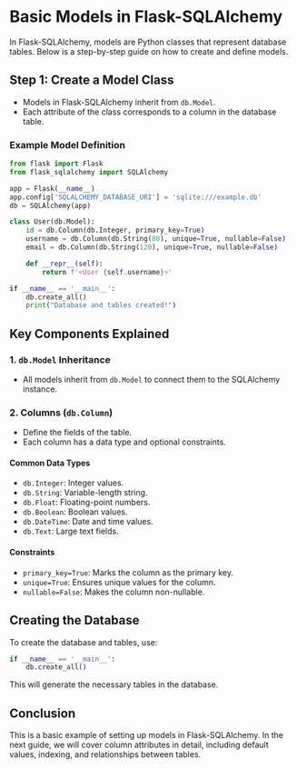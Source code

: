 # Basic Models in Flask-SQLAlchemy

In Flask-SQLAlchemy, models are Python classes that represent database tables. Below is a step-by-step guide on how to create and define models.

## Step 1: Create a Model Class
- Models in Flask-SQLAlchemy inherit from `db.Model`.
- Each attribute of the class corresponds to a column in the database table.

### Example Model Definition
```python
from flask import Flask
from flask_sqlalchemy import SQLAlchemy

app = Flask(__name__)
app.config['SQLALCHEMY_DATABASE_URI'] = 'sqlite:///example.db'
db = SQLAlchemy(app)

class User(db.Model):
    id = db.Column(db.Integer, primary_key=True)
    username = db.Column(db.String(80), unique=True, nullable=False)
    email = db.Column(db.String(120), unique=True, nullable=False)

    def __repr__(self):
        return f'<User {self.username}>'

if __name__ == '__main__':
    db.create_all()
    print("Database and tables created!")
```

## Key Components Explained
### 1. **`db.Model` Inheritance**
   - All models inherit from `db.Model` to connect them to the SQLAlchemy instance.

### 2. **Columns (`db.Column`)**
   - Define the fields of the table.
   - Each column has a data type and optional constraints.

#### Common Data Types
- `db.Integer`: Integer values.
- `db.String`: Variable-length string.
- `db.Float`: Floating-point numbers.
- `db.Boolean`: Boolean values.
- `db.DateTime`: Date and time values.
- `db.Text`: Large text fields.

#### Constraints
- `primary_key=True`: Marks the column as the primary key.
- `unique=True`: Ensures unique values for the column.
- `nullable=False`: Makes the column non-nullable.

## Creating the Database
To create the database and tables, use:
```python
if __name__ == '__main__':
    db.create_all()
```
This will generate the necessary tables in the database.

## Conclusion
This is a basic example of setting up models in Flask-SQLAlchemy. In the next guide, we will cover column attributes in detail, including default values, indexing, and relationships between tables.
